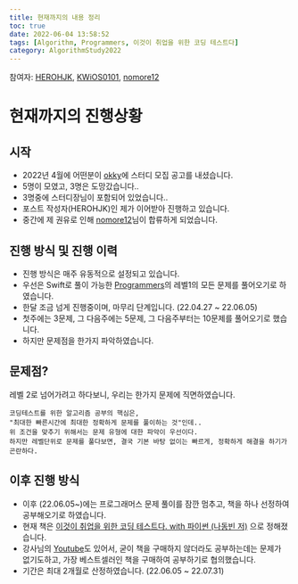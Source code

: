 ```yaml
---
title: 현재까지의 내용 정리
toc: true
date: 2022-06-04 13:58:52
tags: [Algorithm, Programmers, 이것이 취업을 위한 코딩 테스트다]
category: AlgorithmStudy2022
---
```


참여자: [HEROHJK](https://github.com/herohjk), [KWiOS0101](https://github.com/kwios0101), [nomore12](https://github.com/nomore12)

# 현재까지의 진행상황
## 시작
* 2022년 4월에 어떤분이 [okky](https://okky.kr/article/1205183)에 스터디 모집 공고를 내셨습니다.
* 5명이 모였고, 3명은 도망갔습니다..
* 3명중에 스터디장님이 포함되어 있었습니다..
* 포스트 작성자(HEROHJK)인 제가 이어받아 진행하고 있습니다.
* 중간에 제 권유로 인해 [nomore12](https://github.com/nomore12)님이 합류하게 되었습니다.

## 진행 방식 및 진행 이력
* 진행 방식은 매주 유동적으로 설정되고 있습니다.
* 우선은 Swift로 풀이 가능한 [Programmers](https://programmers.co.kr/)의 레벨1의 모든 문제를 풀어오기로 하였습니다.
* 한달 조금 넘게 진행중이며, 마무리 단계입니다. (22.04.27 ~ 22.06.05)
* 첫주에는 3문제, 그 다음주에는 5문제, 그 다음주부터는 10문제를 풀어오기로 했습니다.
* 하지만 문제점을 한가지 파악하였습니다.

## 문제점?
레벨 2로 넘어가려고 하다보니, 우리는 한가지 문제에 직면하였습니다.
```
코딩테스트를 위한 알고리즘 공부의 핵심은, 
"최대한 빠른시간에 최대한 정확하게 문제를 풀이하는 것"인데..
위 조건을 맞추기 위해서는 문제 유형에 대한 파악이 우선이다.
하지만 레벨단위로 문제를 풀다보면, 결국 기본 바탕 없이는 빠르게, 정확하게 해결을 하기가 곤란하다.
```

## 이후 진행 방식
* 이후 (22.06.05~)에는 프로그래머스 문제 풀이를 잠깐 멈추고, 책을 하나 선정하여 공부해오기로 하였습니다.
* 현재 책은 [이것이 취업을 위한 코딩 테스트다. with 파이썬 (나동빈 저)](https://book.naver.com/bookdb/book_detail.nhn?bid=16439154) 으로 정해졌습니다.
* 강사님의 [Youtube](https://www.youtube.com/watch?v=m-9pAwq1o3w&list=PLRx0vPvlEmdAghTr5mXQxGpHjWqSz0dgC)도 있어서, 굳이 책을 구매하지 않더라도 공부하는데는 문제가 없기도하고, 가장 베스트셀러인 책을 구매하여 공부하기로 협의했습니다.
* 기간은 최대 2개월로 산정하였습니다. (22.06.05 ~ 22.07.31)